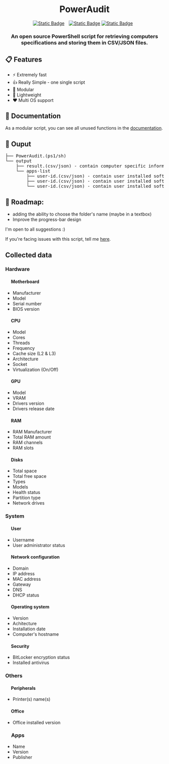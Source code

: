 <div align="center">
<h1>PowerAudit</h1>
<a href="https://github.com/Yelodress/PowerShell-Audit-Tool/releases"><img alt="Static Badge" src="https://img.shields.io/badge/windows_version-8.1_%7C_10_%7C_11-green?style=for-the-badge&logo=windows&labelColor=%23313244&color=%2389dceb" style="margin-right: 10px"></a>
<a href="https://github.com/Yelodress/PowerShell-Audit-Tool/releases"><img alt="Static Badge" src="https://img.shields.io/badge/Any-%23f5a97f?style=for-the-badge&logo=linux&logoColor=white&label=Linux%20version&labelColor=%23313244&color=%23c6a0f6"></a>
<a href="https://github.com/Yelodress/PowerShell-Audit-Tool/releases"><img alt="Static Badge" src="https://img.shields.io/badge/Release-v0.7.0-green?style=for-the-badge&labelColor=%23313244&color=%23a6e3a1" style="margin-right: 10px"> 
</a>
<h3>
An open source PowerShell script for retrieving computers specifications and storing them in CSV/JSON files.
</h3>
</div>

## 📋 Features

- ⚡ Extremely fast
- 👍 Really Simple - one single script
- 🔧 Modular
- 🍃 Lightweight
- ❤️ Multi OS support

## 📓 Documentation
As a modular script, you can see all unused functions in the [documentation](https://github.com/Yelodress/PowerShell-Audit-Tool/wiki/Documentation).

## 📁 Ouput
<pre>
├── PowerAudit.(ps1/sh)
└── output
    ├── result.(csv/json) - contain computer specific informations
    └── apps-list
        ├── user-id.(csv/json) - contain user installed software's 
        ├── user-id.(csv/json) - contain user installed software's
        └── user-id.(csv/json) - contain user installed software's
</pre>

## 🚧 Roadmap:
- adding the ability to choose the folder's name (maybe in a textbox)
- Improve the progress-bar design


I'm open to all suggestions :)

If you're facing issues with this script, tell me [here](https://github.com/Yelodress/PowerShell-Audit-Tool/issues).

## Collected data 
### Hardware
#### <img src="https://api.iconify.design/bi:motherboard-fill.svg?color=%23cdd6f4" height="15" alt="">  Motherboard
- Manufacturer
- Model
- Serial number
- BIOS version
#### <img src="https://api.iconify.design/ri:cpu-line.svg?color=%23cdd6f4" height="15" alt=""> CPU 
- Model
- Cores
- Threads
- Frequency
- Cache size (L2 & L3)
- Architecture
- Socket
- Virtualization (On/Off)
#### <img src="https://api.iconify.design/bi:gpu-card.svg?color=%23cdd6f4" height="15" alt=""> GPU
- Model
- VRAM
- Drivers version
- Drivers release date
#### <img src="https://api.iconify.design/clarity:memory-solid.svg?color=%23cdd6f4" height="15"  alt=""> RAM
- RAM Manufacturer
- Total RAM amount
- RAM channels
- RAM slots
#### <img src="https://api.iconify.design/mdi:harddisk.svg?color=%23cdd6f4" height="15"  alt=""> Disks
- Total space
- Total free space
- Types
- Models
- Health status
- Partition type
- Network drives
### System
#### <img src="https://api.iconify.design/mdi:account.svg?color=%23cdd6f4" height="15"  alt=""> User
- Username
- User administrator status
#### <img src="https://api.iconify.design/material-symbols:router.svg?color=%23cdd6f4" height="15"  alt=""> Network configuration
- Domain
- IP address
- MAC address
- Gateway
- DNS
- DHCP status
#### <img src="https://api.iconify.design/mdi:microsoft-windows.svg?color=%23cdd6f4" height="15"  alt=""> Operating system
- Version
- Achitecture
- Installation date
- Computer's hostname
#### <img src="https://api.iconify.design/material-symbols:lock.svg?color=%23cdd6f4" height="15"  alt=""> Security
- BitLocker encryption status
- Installed antivirus
### Others
#### <img src="https://api.iconify.design/mdi:printer.svg?color=%23cdd6f4" height="15"  alt=""> Peripherals
- Printer(s) name(s)
#### <img src="https://api.iconify.design/mdi:microsoft-office.svg?color=%23cdd6f4" height="15"  alt=""> Office
- Office installed version
###  <img src="https://api.iconify.design/material-symbols:deployed-code-update.svg?color=%23cdd6f4" height="15"  alt=""> Apps
- Name
- Version
- Publisher
